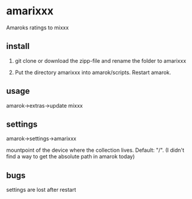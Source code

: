 amarixxx
========

Amaroks ratings to mixxx


## install
1.  git clone
    or
    download the zipp-file and rename the folder to amarixxx

2. Put the directory amarixxx into amarok/scripts.
Restart amarok.

## usage

amarok->extras->update mixxx



## settings

amarok->settings->amarixxx

mountpoint of the device where the collection lives. Default: "/".
(I didn't find a way to get the absolute path in amarok today)

## bugs
settings are lost after restart